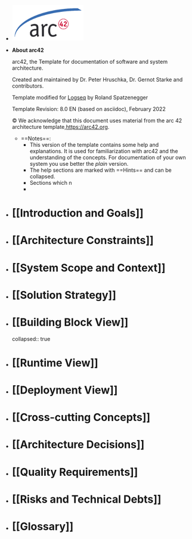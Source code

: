 - ![Logo](images/arc42-logo.png)
- **About arc42**
  
  arc42, the Template for documentation of software and system architecture.
  
  Created and maintained by Dr. Peter Hruschka, Dr. Gernot Starke and contributors.
  
  Template modified for [Logseq](https://logseq.com/) by Roland Spatzenegger
  
  Template Revision: 8.0 EN (based on asciidoc), February 2022
  
  © We acknowledge that this document uses material from the arc 42 architecture template,<https://arc42.org>.
	- ==Notes==:
		- This version of the template contains some help and explanations. It is used for familiarization with arc42 and the understanding of the concepts. For documentation of your own system you use better the *plain* version.
		- The help sections are marked with ==Hints== and can be collapsed.
		- Sections which n
		-
- # [[Introduction and Goals]]
- # [[Architecture Constraints]]
- # [[System Scope and Context]]
- # [[Solution Strategy]]
- # [[Building Block View]]
  collapsed:: true
- # [[Runtime View]]
- # [[Deployment View]]
- # [[Cross-cutting Concepts]]
- # [[Architecture Decisions]]
- # [[Quality Requirements]]
- # [[Risks and Technical Debts]]
- # [[Glossary]]